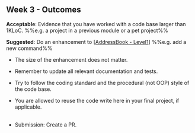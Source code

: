 <link rel="stylesheet" href="{{baseUrl}}/css/main.css">
<link rel="stylesheet" href="{{baseUrl}}/css/schedule.css">

<div class="website-content">

## Week 3 - Outcomes

<div id="main">


<!-- ==================================================================================================== -->

<panel type="danger" header="Can work with a 1KLoC code base :star:" expandable>
  <panel header=":trophy: Evidence" expanded>
  
  
**Acceptable**: Evidence that you have worked with a code base larger than 1KLoC. %%e.g. a project in a previous module or a pet project%%

**Suggested**: Do an enhancement to [[AddressBook - Level1](https://github.com/nus-cs2103-AY1718S1/addressbook-level1)]  %%e.g. add a new command%%

* The size of the enhancement does not matter.
* Remember to update all relevant documentation and tests.
* Try to follow the coding standard and the procedural (not OOP) style of the code base. 
* You are allowed to reuse the code write here in your final project, if applicable. <br/><br/>
* Submission: Create a PR.

  </panel>
</panel>
<!-- ==================================================================================================== -->

</div>
</div>

